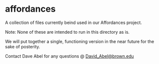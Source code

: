 affordances
===========
A collection of files currently beind used in our Affordances project.

Note: None of these are intended to run in this directory as is.

We will put together a single, functioning version in the near future for the sake of posterity.

Contact Dave Abel for any questions @ David_Abel@brown.edu
